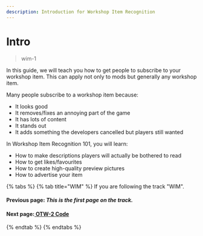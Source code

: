 ```yaml
---
description: Introduction for Workshop Item Recognition
---
```


# Intro

> wim-1

In this guide, we will teach you how to get people to subscribe to your workshop item. This can apply not only to mods but generally any workshop item.

Many people subscribe to a workshop item because:

* It looks good
* It removes/fixes an annoying part of the game
* It has lots of content
* It stands out
* It adds something the developers cancelled but players still wanted

In Workshop Item Recognition 101, you will learn:

* How to make descriptions players will actually be bothered to read
* How to get likes/favourites
* How to create high-quality preview pictures
* How to advertise your item



{% tabs %}
{% tab title="WIM" %}
If you are following the track "WIM".

#### Previous page: _This is the first page on the track._

#### Next page:[ OTW-2 Code](../otw-1/otw-2.md)
{% endtab %}
{% endtabs %}





